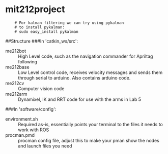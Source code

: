 # mit212project
        # For kalman filtering we can try using pykalman 
        # to install pykalman:
        # sudo easy_install pykalman

##Structure
###In 'catkin_ws/src':
<dl>
<dt>me212bot</dt>
<dd>High Level code, such as the navigation commander for Apriltag following</dd>
<dt>me212base</dt>
<dd>Low Level control code, receives velocity messages and sends them through serial to arduino.  Also contains arduino code.</dd>
<dt>me212cv</dt>
<dd>Computer vision code</dd>
<dt>me212arm</dt>
<dd>Dynamixel, IK and RRT code for use with the arms in Lab 5</dd>
</dl>

###In 'software/config':
<dl>
<dt>environment.sh</dt>
<dd>Required as-is, essentially points your terminal to the files it needs to work with ROS</dd>
<dt>procman.pmd</dt>
<dd>procman config file, adjust this to make your pman show the nodes and launch files you need</dd>
</dl>

